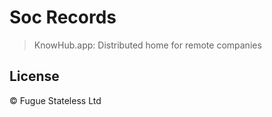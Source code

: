 # Soc Records

> KnowHub.app: Distributed home for remote companies

## License

© Fugue Stateless Ltd

